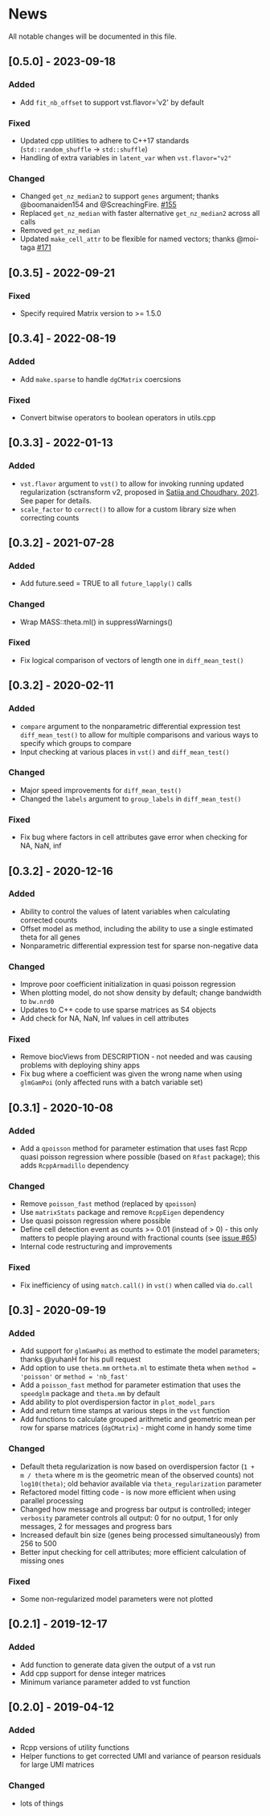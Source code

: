 # News
All notable changes will be documented in this file.

## [0.5.0] - 2023-09-18

### Added
- Add `fit_nb_offset` to support vst.flavor='v2' by default

### Fixed 
- Updated cpp utilities to adhere to C++17 standards (`std::random_shuffle` -> `std::shuffle`)
- Handling of extra variables in `latent_var` when `vst.flavor="v2"`

### Changed
- Changed `get_nz_median2` to support `genes` argument; thanks @boomanaiden154 and @ScreachingFire. [#155](https://github.com/satijalab/sctransform/pull/155)
- Replaced `get_nz_median` with faster alternative `get_nz_median2` across all calls
- Removed `get_nz_median` 
- Updated `make_cell_attr` to be flexible for named vectors; thanks @moi-taga [#171](https://github.com/satijalab/sctransform/pull/171)

## [0.3.5] - 2022-09-21

### Fixed
- Specify required Matrix version to >= 1.5.0

## [0.3.4] - 2022-08-19

### Added
- Add `make.sparse` to handle `dgCMatrix` coercsions 

### Fixed
- Convert bitwise operators to boolean operators in utils.cpp

## [0.3.3] - 2022-01-13

### Added
- `vst.flavor` argument to  `vst()` to allow for invoking running updated regularization (sctransform v2, proposed in [Satija and Choudhary, 2021](https://doi.org/10.1101/2021.07.07.451498). See paper for details.
- `scale_factor` to `correct()` to allow for a custom library size when correcting counts


## [0.3.2] - 2021-07-28
### Added
- Add future.seed = TRUE to all `future_lapply()` calls

### Changed
- Wrap MASS::theta.ml() in suppressWarnings()

### Fixed
- Fix logical comparison of vectors of length one in `diff_mean_test()`

## [0.3.2] - 2020-02-11
### Added
- `compare` argument to the nonparametric differential expression test `diff_mean_test()` to allow for multiple comparisons and various ways to specify which groups to compare
- Input checking at various places in `vst()` and `diff_mean_test()`

### Changed
- Major speed improvements for `diff_mean_test()`
- Changed the `labels` argument to `group_labels` in `diff_mean_test()`

### Fixed
- Fix bug where factors in cell attributes gave error when checking for NA, NaN, inf


## [0.3.2] - 2020-12-16
### Added
- Ability to control the values of latent variables when calculating corrected counts
- Offset model as method, including the ability to use a single estimated theta for all genes
- Nonparametric differential expression test for sparse non-negative data

### Changed
- Improve poor coefficient initialization in quasi poisson regression
- When plotting model, do not show density by default; change bandwidth to `bw.nrd0`
- Updates to C++ code to use sparse matrices as S4 objects
- Add check for NA, NaN, Inf values in cell attributes

### Fixed
- Remove biocViews from DESCRIPTION - not needed and was causing problems with deploying shiny apps
- Fix bug where a coefficient was given the wrong name when using `glmGamPoi` (only affected runs with a batch variable set)


## [0.3.1] - 2020-10-08
### Added
- Add a `qpoisson` method for parameter estimation that uses fast Rcpp quasi poisson regression where possible (based on `Rfast` package); this adds `RcppArmadillo` dependency

### Changed
- Remove `poisson_fast` method (replaced by `qpoisson`)
- Use `matrixStats` package and remove `RcppEigen` dependency
- Use quasi poisson regression where possible
- Define cell detection event as counts >= 0.01 (instead of > 0) - this only matters to people playing around with fractional counts (see [issue #65](https://github.com/satijalab/sctransform/issues/65))
- Internal code restructuring and improvements

### Fixed
- Fix inefficiency of using `match.call()` in `vst()` when called via `do.call`

## [0.3] - 2020-09-19
### Added
- Add support for `glmGamPoi` as method to estimate the model parameters; thanks @yuhanH for his pull request
- Add option to use `theta.mm` or`theta.ml` to estimate theta when `method = 'poisson'` or `method = 'nb_fast'`
- Add a `poisson_fast` method for parameter estimation that uses the `speedglm` package and `theta.mm` by default
- Add ability to plot overdispersion factor in `plot_model_pars`
- Add and return time stamps at various steps in the `vst` function
- Add functions to calculate grouped arithmetic and geometric mean per row for sparse matrices (`dgCMatrix`)	- might come in handy some time

### Changed
- Default theta regularization is now based on overdispersion factor (`1 + m / theta` where m is the geometric mean of the observed counts) not `log10(theta)`; old behavior available via `theta_regularization` parameter
- Refactored model fitting code - is now more efficient when using parallel processing
- Changed how message and progress bar output is controlled; integer `verbosity` parameter controls all output: 0 for no output, 1 for only messages, 2 for messages and progress bars
- Increased default bin size (genes being processed simultaneously) from 256 to 500
- Better input checking for cell attributes; more efficient calculation of missing ones

### Fixed
- Some non-regularized model parameters were not plotted

## [0.2.1] - 2019-12-17
### Added
- Add function to generate data given the output of a vst run
- Add cpp support for dense integer matrices
- Minimum variance parameter added to vst function

## [0.2.0] - 2019-04-12
### Added
- Rcpp versions of utility functions
- Helper functions to get corrected UMI and variance of pearson residuals for large UMI matrices

### Changed
- lots of things

